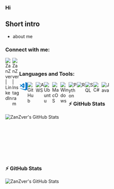 ### Hi

## Short intro

- about me

### Connect with me:
[<img align="left" alt="ZanZver | LinkedIn" width="22px" src="https://pics.freeicons.io/uploads/icons/png/16090541531530099327-512.png" />][linkedin]
[<img align="left" alt="ZanZver | Instagram" width="22px" src="https://pics.freeicons.io/uploads/icons/png/6590558241561032669-512.png" />][instagram]

<br />

### Languages and Tools:
<img align="left" alt="Visual Studio Code" width="26px" src="https://raw.githubusercontent.com/github/explore/80688e429a7d4ef2fca1e82350fe8e3517d3494d/topics/visual-studio-code/visual-studio-code.png" />
<img align="left" alt="GitHub" width="26px" src="https://pics.freeicons.io/uploads/icons/png/13702699181561032680-512.png" />
<img align="left" alt="AWS" width="26px" src="https://cdn.icon-icons.com/icons2/2407/PNG/512/aws_icon_146074.png" />
<img align="left" alt="Ubuntu" width="26px" src="https://pics.freeicons.io/uploads/icons/png/7781217021556105338-512.png" />
<img align="left" alt="MacOS" width="26px" src="https://cdn.icon-icons.com/icons2/195/PNG/256/OS_Apple_23519.png" />
<img align="left" alt="Windows" width="26px" src="https://cdn.icon-icons.com/icons2/729/PNG/512/windows_icon-icons.com_62712.png" />
<img align="left" alt="Python" width="26px" src="https://pics.freeicons.io/uploads/icons/png/12785093741551942290-512.png" />
<img align="left" alt="R" width="26px" src="https://pics.freeicons.io/uploads/icons/png/7307783011551942296-512.png" />
<img align="left" alt="SQL" width="26px" src="https://pics.freeicons.io/uploads/icons/png/4962338431536834823-512.png" />
<img align="left" alt="C#" width="26px" src="https://cdn.icon-icons.com/icons2/2415/PNG/512/csharp_plain_logo_icon_146577.png" />
<img align="left" alt="Java" width="26px" src="https://cdn.icon-icons.com/icons2/2415/PNG/512/java_original_wordmark_logo_icon_146459.png" />
<br />
<br />



### :zap: GitHub Stats
<img align="left" alt="ZanZver's GitHub Stats" src="https://github-readme-stats.vercel.app/api?username=ZanZver&show_icons=true&theme=nightowl"/>

<br />
<br />
<br />
<br />
<br />
<br />
<br />
<br />

### :zap: GitHub Stats
<img align="left" alt="ZanZver's GitHub Stats" src="https://github-readme-stats.vercel.app/api/top-langs/?username=ZanZver&theme=nightowl"/>


[instagram]: https://www.instagram.com/zan_the_zver/
[linkedin]: https://www.linkedin.com/in/zan-zver/
